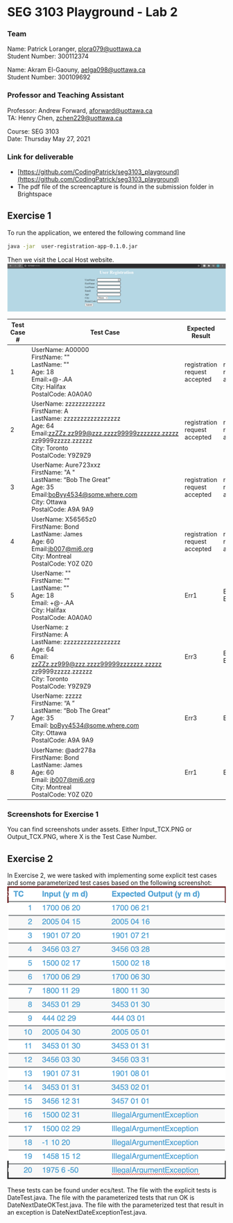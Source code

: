 # SEG 3103 Playground - Lab 2

### Team

Name: Patrick Loranger, plora079@uottawa.ca<br>
Student Number: 300112374<br>

Name: Akram El-Gaouny, aelga098@uottawa.ca<br>
Student Number: 300109692

### Professor and Teaching Assistant

Professor: Andrew Forward, aforward@uottawa.ca<br>
TA: Henry Chen, zchen229@uottawa.ca<br>

Course: SEG 3103<br>
Date: Thursday May 27, 2021

### Link for deliverable

* [https://github.com/CodingPatrick/seg3103_playground](https://github.com/CodingPatrick/seg3103_playground)
* The pdf file of the screencapture is found in the submission folder in Brightspace

## Exercise 1

To run the application, we entered the following command line
```bash
java -jar  user-registration-app-0.1.0.jar
```
Then we visit the Local Host website.
![terminal screenshot](assets/LocalHost.PNG)

| Test Case # | Test Case | Expected Result | Actual Result | Verdict (Pass, Fail, Inconclusive) |
| --- | --- | --- | --- | --- |
| 1 | UserName: A00000<br>FirstName: ""<br>LastName: ""<br>Age: 18<br>Email:+@-.AA<br>City: Halifax<br>PostalCode: A0A0A0 | registration request accepted | registration request accepted | Pass |
| 2 | UserName: zzzzzzzzzzzz<br>FirstName: A<br>LastName: zzzzzzzzzzzzzzzzz<br>Age: 64<br>Email:zzZZz.zz999@zzz.zzzz99999zzzzzzz.zzzzz zz9999zzzzz.zzzzzz<br>City: Toronto<br>PostalCode: Y9Z9Z9 | registration request accepted | registration request accepted | Pass |
| 3 | UserName: Aure723xxz<br>FirstName: "A "<br>LastName: “Bob The Great”<br>Age: 35<br>Email:boByy4534@some.where.com<br>City: Ottawa<br>PostalCode: A9A 9A9 | registration request accepted | registration request accepted | Pass |
| 4 | UserName: X56565z0<br>FirstName: Bond<br>LastName: James<br>Age: 60<br>Email:jb007@mi6.org<br>City: Montreal<br>PostalCode: Y0Z 0Z0 | registration request accepted | registration request accepted | Pass |
| 5 | UserName: ""<br>FirstName: ""<br>LastName: ""<br>Age: 18<br>Email: +@-.AA<br>City: Halifax<br>PostalCode: A0A0A0 | Err1 | Err1 and Err3 | Fail |
| 6 | UserName: z<br>FirstName: A<br>LastName: zzzzzzzzzzzzzzzzz<br>Age: 64<br>Email: zzZZz.zz999@zzz.zzzz99999zzzzzzz.zzzzz zz9999zzzzz.zzzzzz<br>City: Toronto<br>PostalCode: Y9Z9Z9 | Err3 | Err1 and Err3 | Fail |
| 7 | UserName: zzzzz<br>FirstName: “A ”<br>LastName: “Bob The Great”<br>Age: 35<br>Email: boByy4534@some.where.com<br>City: Ottawa<br>PostalCode: A9A 9A9 | Err3 | Err3 | Pass |
| 8 | UserName: @adr278a<br>FirstName: Bond<br>LastName: James<br>Age: 60<br>Email: jb007@mi6.org<br>City: Montreal<br>PostalCode: Y0Z 0Z0 | Err1 | Err1 | Pass |

### Screenshots for Exercise 1
You can find screenshots under assets. Either Input_TCX.PNG or Output_TCX.PNG, where X is the Test Case Number.

## Exercise 2

In Exercise 2, we were tasked with implementing some explicit test cases and some parameterized test cases based on the following screenshot:<br>
![terminal screenshot](assets/E2_TestCases.PNG)

These tests can be found under ecs/test. The file with the explicit tests is DateTest.java. The file with the parameterized tests that run OK is DateNextDateOKTest.java. The file with the parameterized test that result in an exception is DateNextDateExceptionTest.java.
